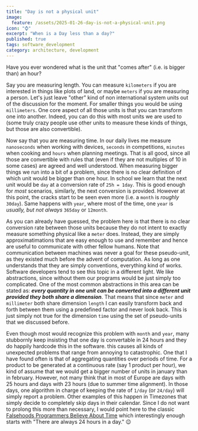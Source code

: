 ```yaml
---
title: "Day is not a physical unit"
image:
  feature: /assets/2025-01-26-day-is-not-a-physical-unit.png
icon: "⌚"
excerpt: "When is a Day less than a day?"
published: true
tags: software_development
category: architecture, development
---
```


Have you ever wondered what is the unit that "comes after" (i.e. is bigger than) an hour?

Say you are measuring length. You can measure `kilometers` if you are interested in things like plots of land, or maybe `meters` if you are measuring a person. Let's just leave "other" kind of non international system units out of the discussion for the moment. For smaller things you would be using `millimeters`. One core aspect of all those units is that you can transform one into another. Indeed, you can do this with most units we are used to (some truly crazy people use other units to measure these kinds of things, but those are also convertible).

Now say that you are measuring time. In our daily lives me measure `nanoseconds` when working with devices, `seconds` in competitions, `minutes` when cooking and `hours` when planning meetings. That is all good, since all those are convertible with rules that (even if they are not multiples of 10 in some cases) are agreed and well understood. When measuring bigger things we run into a bit of a problem, since there is no clear definition of which unit would be bigger than one hour. In school we learn that the next unit would be `day` at a conversion rate of `25h = 1day`. This is good enough for *most* scenarios, similarly, the next conversion is provided. However at this point, the cracks start to be seen even more (i.e. a `month` is *roughly* `30day`). Same happens with `year`, where most of the time, one `year` is *usually, but not always* `365day` or `12month`.

As you can already have guessed, the problem here is that there is no clear conversion rate between those units because they do not intent to exactly measure something physical like a `meter` does. Instead, they are simply approximatimations that are easy enough to use and remember and hence are useful to communicate with other fellow humans. Note that communication between machines was never a goal for these pseudo-unit, as they existed much before the advent of computation. As long as one understands that they are simply conventions, everything kind of works. Software developers tend to see this topic in a different light. We like abstractions, since without them our programs would be just simply too complicated. One of the most common abstractions in this area can be stated as: ***every quantity in one unit can be converted into a different unit provided they both share a dimension***. That means that since `meter` and `millimeter` both share dimension `length` I can easily transform back and forth between them using a predefined factor and never look back. This is just simply not true for the dimension `time` using the set of pseudo-units that we discussed before.

Even though most would recognize this problem with `month` and `year`, many stubbornly keep insisting that one day is convertable in 24 hours and they do happily hardcode this in the software. this causes all kinds of unexpected problems that range from annoying to catastrophic. One that I have found often is that of aggregating quantities over periods of time. For a product to be generated at a continuous rate (say 1 product per hour), we kind of assume that we would get a bigger number of units in january than in february. However, not many think that in most of Europe are days with 25 hours and days with 23 hours (due to summer time alignment). In those days, one algorithm in charge of keeping the rate of `1/day` (or `24/day`) will simply report a problem. Other examples of this happen in Timezones that simply decide to completely skip days in their calendar. Since I do not want to prolong this more than necessary, I would point here to the classic [Falsehoods Programmers Believe About Time](https://gist.github.com/timvisee/fcda9bbdff88d45cc9061606b4b923ca) which interestingly enough starts with "There are always 24 hours in a day." 😉